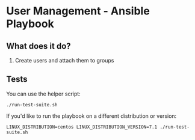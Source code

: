 # User Management - Ansible Playbook
## What does it do?

1. Create users and attach them to groups

## Tests

You can use the helper script:

`./run-test-suite.sh`

If you'd like to run the playbook on a different distribution or version:

`LINUX_DISTRIBUTION=centos LINUX_DISTRIBUTION_VERSION=7.1 ./run-test-suite.sh`
